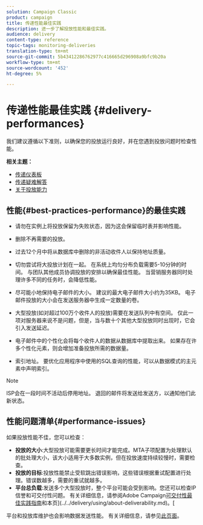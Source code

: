 ```yaml
---
solution: Campaign Classic
product: campaign
title: 传递性能最佳实践
description: 进一步了解投放性能和最佳实践。
audience: delivery
content-type: reference
topic-tags: monitoring-deliveries
translation-type: tm+mt
source-git-commit: 5b43412286762977c416665d296908a9bfc9b20a
workflow-type: tm+mt
source-wordcount: '452'
ht-degree: 5%

---
```



# 传递性能最佳实践 {#delivery-performances}

我们建议遵循以下准则，以确保您的投放运行良好，并在您遇到投放问题时检查性能。

**相关主题：**

* [传递仪表板](../../delivery/using/delivery-dashboard.md)
* [传递疑难解答](../../delivery/using/delivery-troubleshooting.md)
* [关于投放能力](../../delivery/using/about-deliverability.md)

## 性能{#best-practices-performance}的最佳实践

* 请勿在实例上将投放保留为失败状态，因为这会保留临时表并影响性能。

* 删除不再需要的投放。

* 过去12个月中将从数据库中删除的非活动收件人以保持地址质量。

* 切勿尝试将大投放计划在一起。 在系统上均匀分布负载需要5-10分钟的时间。 与团队其他成员协调投放的安排以确保最佳性能。 当营销服务器同时处理许多不同的任务时，会降低性能。

* 尽可能小地保持电子邮件的大小。 建议的最大电子邮件大小约为35KB。 电子邮件投放的大小会在发送服务器中生成一定数量的卷。

* 大型投放(如对超过100万个收件人的投放)需要在发送队列中有空间。 仅此一项对服务器来说不是问题，但是，当与数十个其他大型投放同时出现时，它会引入发送延迟。

* 电子邮件中的个性化会将每个收件人的数据从数据库中提取出来。 如果存在许多个性化元素，则会增加准备投放所需的数据量。

* 索引地址。 要优化应用程序中使用的SQL查询的性能，可以从数据模式的主元素中声明索引。

>[!NOTE]
>
>ISP会在一段时间不活动后停用地址。 退回的邮件将发送给发送方，以通知他们此新状态。

## 性能问题清单{#performance-issues}

如果投放性能不佳，您可以检查：

* **投放的大小**:大型投放可能需要更长时间才能完成。MTA子项配置为处理默认的批处理大小，该大小适用于大多数实例，但在投放速度持续较慢时，需要检查。
* **投放的目标**:投放性能禁止受软跳出错误影响，这些错误根据重试配置进行处理。错误数越多，需要的重试就越多。
* **平台总负载**:发送多个大型投放时，整个平台可能会受到影响。您还可以检查IP信誉和可交付性问题。 有关详细信息，请参阅Adobe Campaign[可交付性最佳实践指南](../../delivery/using/deliverability-key-points.md)和本页](../../delivery/using/about-deliverability.md)。[

平台和投放库维护也会影响数据发送性能。 有关详细信息，请参见[此页面](../../production/using/database-performances.md)。
